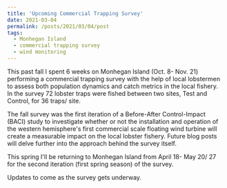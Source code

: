 ```yaml
---
title: 'Upcoming Commercial Trapping Survey'
date: 2021-03-04
permalink: /posts/2021/03/04/post
tags:
  - Monhegan Island
  - commercial trapping survey
  - wind monitoring
---
```


This past fall I spent 6 weeks on Monhegan Island (Oct. 8- Nov. 21) performing a commercial trapping survey with the help of local lobstermen to assess both population dynamics and catch metrics in the local fishery. In the survey 72 lobster traps were fished between two sites, Test and Control, for 36 traps/ site. 

The fall survey was the first iteration of a Before-After Control-Impact (BACI) study to investigate whether or not the installation and operation of the western hemisphere's first commercial scale floating wind turbine will create a measurable impact on the local lobster fishery. Future blog posts will delve further into the approach behind the survey itself.

This spring I'll be returning to Monhegan Island from April 18- May 20/ 27 for the second iteration (first spring season) of the survey. 

Updates to come as the survey gets underway.
